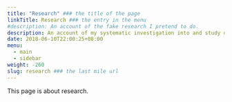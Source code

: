 ```yaml
---
title: "Research" ### the title of the page
linkTitle: Research ### the entry in the menu
#description: An account of the fake research I pretend to do.
description: An account of my systematic investigation into and study of materials and sources in order to establish facts and reach new conclusions.
date: 2018-06-10T22:00:25+08:00
menu:
  - main
  - sidebar
weight: -260
slug: research ### the last mile url
---
```


This page is about research.